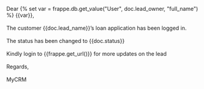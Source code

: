 Dear {% set var = frappe.db.get_value("User", doc.lead_owner, "full_name") %} {{var}},<br><br>
The customer {{doc.lead_name}}’s loan application has been logged in. <br><br>
The status has been changed to {{doc.status}}<br><br>
Kindly login to {{frappe.get_url()}} for more updates on the lead<br><br>
Regards,<br><br>
MyCRM